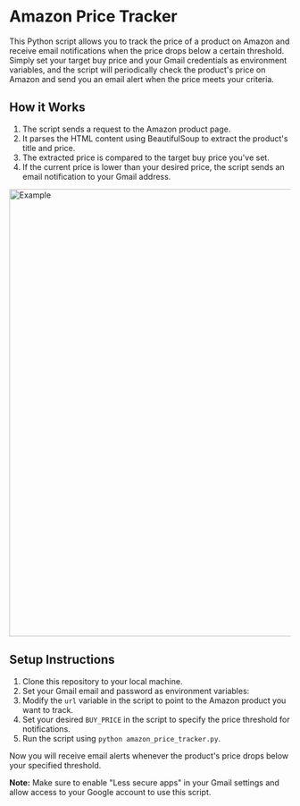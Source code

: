 # Amazon Price Tracker

This Python script allows you to track the price of a product on Amazon and receive email notifications when the price drops below a certain threshold. Simply set your target buy price and your Gmail credentials as environment variables, and the script will periodically check the product's price on Amazon and send you an email alert when the price meets your criteria.

## How it Works
1. The script sends a request to the Amazon product page.
2. It parses the HTML content using BeautifulSoup to extract the product's title and price.
3. The extracted price is compared to the target buy price you've set.
4. If the current price is lower than your desired price, the script sends an email notification to your Gmail address.

<img src="https://github.com/amansinghgill/Amazon-Price-Tracker/assets/90486946/d75d99f0-6498-4130-b094-aa2bc4efb3f8" alt="Example" width="800px" style="margin: 0 auto; display: block;">

## Setup Instructions
1. Clone this repository to your local machine.
2. Set your Gmail email and password as environment variables:
3. Modify the `url` variable in the script to point to the Amazon product you want to track.
4. Set your desired `BUY_PRICE` in the script to specify the price threshold for notifications.
5. Run the script using `python amazon_price_tracker.py`.

Now you will receive email alerts whenever the product's price drops below your specified threshold.

**Note:** Make sure to enable "Less secure apps" in your Gmail settings and allow access to your Google account to use this script.
